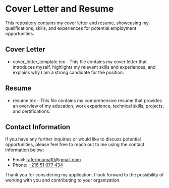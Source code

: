 # Cover Letter and Resume

This repository contains my cover letter and resume, showcasing my qualifications, skills, and experiences for potential employment opportunities.

## Cover Letter

-   cover_letter_template.tex - This file contains my cover letter that introduces myself, highlights my relevant skills and experiences, and explains why I am a strong candidate for the position.

## Resume

-   resume.tex - This file contains my comprehensive resume that provides an overview of my education, work experience, technical skills, projects, and certifications.

## Contact Information

If you have any further inquiries or would like to discuss potential opportunities, please feel free to reach out to me using the contact information below:

-   Email: [raferhouma10@gmail.com](mailto:raferhouma10@gmail.com)
-   Phone: [+216 51 077 434](tel:+51077434)

Thank you for considering my application. I look forward to the possibility of working with you and contributing to your organization.
